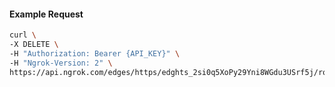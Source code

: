 <!-- Code generated for API Clients. DO NOT EDIT. -->

#### Example Request

```bash
curl \
-X DELETE \
-H "Authorization: Bearer {API_KEY}" \
-H "Ngrok-Version: 2" \
https://api.ngrok.com/edges/https/edghts_2si0q5XoPy29Yni8WGdu3USrf5j/routes/edghtsrt_2si0q5lTbUgvS7At7uHv7zxyYqq/websocket_tcp_converter
```
